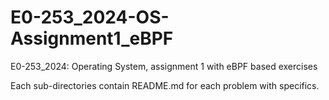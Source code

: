 # E0-253_2024-OS-Assignment1_eBPF
E0-253_2024: Operating System, assignment 1 with eBPF based exercises

Each sub-directories contain README.md for each problem with specifics.


